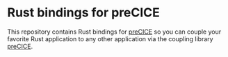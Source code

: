 # Rust bindings for preCICE

This repository contains Rust bindings for [preCICE](https://precice.org) so you can couple your favorite Rust application to any other application via the coupling library [preCICE](https://precice.org).